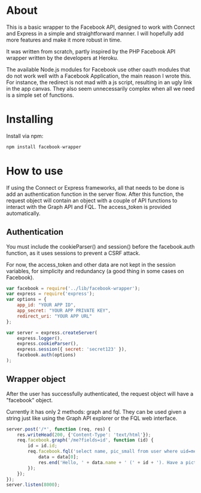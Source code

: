 About
=====

This is a basic wrapper to the Facebook API, designed to work with Connect and
Express in a simple and straightforward manner. I will hopefully add more
features and make it more robust in time.

It was written from scratch, partly inspired by the PHP Facebook API wrapper
written by the developers at Heroku.

The available Node.js modules for Facebook use other oauth modules that do not
work well with a Facebook Application, the main reason I wrote this. For
instance, the redirect is not mad with a js script, resulting in an ugly link
in the app canvas. They also seem unnecessarily complex when all we need is a
simple set of functions.

Installing
===============

Install via npm:

```javascript
npm install facebook-wrapper
```

How to use
=============

If using the Connect or Express frameworks, all that needs to be done is add
an authentication function in the server flow. After this function, the request
object will contain an object with a couple of API functions to interact with
the Graph API and FQL. The access_token is provided automatically.

Authentication
--------------

You must include the cookieParser() and session() before the facebook.auth
function, as it uses sessions to prevent a CSRF attack.

For now, the access_token and other data are not kept in the session variables,
for simplicity and redundancy (a good thing in some cases on Facebook).

```javascript
var facebook = require('../lib/facebook-wrapper');
var express = require('express');
var options = {
	app_id: "YOUR APP ID",
	app_secret: "YOUR APP PRIVATE KEY",
	redirect_uri: "YOUR APP URL"
};

var server = express.createServer(
	express.logger(),
	express.cookieParser(),
	express.session({ secret: 'secret123' }),
	facebook.auth(options)
);
```

Wrapper object
--------------

After the user has successfully authenticated, the request object will
have a "facebook" object.

Currently it has only 2 methods: graph and fql. They can be used given
a string just like using the Graph API explorer or the FQL web interface.

```javascript
server.post('/*', function (req, res) {
	res.writeHead(200, {'Content-Type': 'text/html'});
	req.facebook.graph('/me?fields=id', function (id) {
		id = id.id;
		req.facebook.fql('select name, pic_small from user where uid=me()', function (data) {
			data = data[0];
			res.end('Hello, ' + data.name + ' (' + id + '). Have a picture of yourself: <img src=\"' + data.pic_small + '\" />');
		});
	});
});
server.listen(8000);
```
